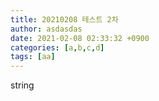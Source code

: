 ```yaml
---
title: 20210208 테스트 2차
author: asdasdas
date: 2021-02-08 02:33:32 +0900
categories: [a,b,c,d]
tags: [aa]
---
```

string
